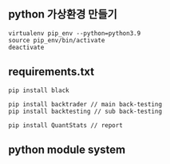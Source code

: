 

## python 가상환경 만들기

```
virtualenv pip_env --python=python3.9
source pip_env/bin/activate
deactivate
```

## requirements.txt

```
pip install black

pip install backtrader // main back-testing
pip install backtesting // sub back-testing

pip install QuantStats // report
```

## python module system
